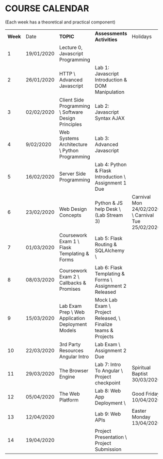 # COURSE CALENDAR

(Each week has a theoretical and practical component)

<table>
  <tr>
   <td><strong>Week </strong>
   </td>
   <td>Date 
   </td>
   <td><strong>TOPIC</strong>
   </td>
   <td><strong>Assessments Activities</strong>
   </td>
   <td>Holidays
   </td>
  </tr>
  <tr>
   <td>1
   </td>
   <td>19/01/2020
   </td>
   <td>Lecture 0, Javascript Programming
   </td>
   <td>
   </td>
   <td>
   </td>
  </tr>
  <tr>
   <td>2
   </td>
   <td>26/01/2020
   </td>
   <td>HTTP \
Advanced Javascript
   </td>
   <td>Lab 1: Javascript Introduction & DOM Manipulation
   </td>
   <td>
   </td>
  </tr>
  <tr>
   <td>3
   </td>
   <td>02/02/2020
   </td>
   <td>Client Side Programming \
Software Design Principles 
   </td>
   <td>Lab 2: Javascript Syntax AJAX
   </td>
   <td>
   </td>
  </tr>
  <tr>
   <td>4
   </td>
   <td>9/02/2020
   </td>
   <td>Web Systems Architecture  \
Python Programming
   </td>
   <td>Lab 3: Advanced Javascript
   </td>
   <td>
   </td>
  </tr>
  <tr>
   <td>5
   </td>
   <td>16/02/2020
   </td>
   <td>Server Side Programming
   </td>
   <td>Lab 4: Python & Flask Introduction \
Assignment 1 Due
   </td>
   <td>
   </td>
  </tr>
  <tr>
   <td>6
   </td>
   <td>23/02/2020
   </td>
   <td>Web Design Concepts
   </td>
   <td>Python & JS help Desk \
(Lab Stream 3) 
   </td>
   <td>Carnival Mon 24/02/2020 \
Carnival Tue 25/02/2020
   </td>
  </tr>
  <tr>
   <td>7
   </td>
   <td>01/03/2020
   </td>
   <td>Coursework Exam 1 \
Flask Templating & Forms
   </td>
   <td>Lab 5: Flask Routing & SQLAlchemy \

   </td>
   <td>
   </td>
  </tr>
  <tr>
   <td>8
   </td>
   <td>08/03/2020
   </td>
   <td>Coursework Exam 2 \
Callbacks & Promises
   </td>
   <td>Lab 6: Flask Templating & Forms \
Assignment 2 Released
   </td>
   <td>
   </td>
  </tr>
  <tr>
   <td>9
   </td>
   <td>15/03/2020
   </td>
   <td>Lab Exam Prep \
Web Application Deployment Models
   </td>
   <td>Mock Lab Exam \
Project Released,  \
Finalize teams & Projects
   </td>
   <td>
   </td>
  </tr>
  <tr>
   <td>10
   </td>
   <td>22/03/2020
   </td>
   <td>3rd Party Resources Angular Intro
   </td>
   <td>Lab Exam \
Assignment 2 Due
   </td>
   <td>
   </td>
  </tr>
  <tr>
   <td>11
   </td>
   <td>29/03/2020
   </td>
   <td>The Browser Engine
   </td>
   <td>Lab 7: Intro To Angular \
Project checkpoint
   </td>
   <td>Spiritual Baptist 30/03/2020
   </td>
  </tr>
  <tr>
   <td>12
   </td>
   <td>05/04/2020
   </td>
   <td>The Web Platform
   </td>
   <td>Lab 8: Web App Deployment \

   </td>
   <td>Good Friday 10/04/2020
   </td>
  </tr>
  <tr>
   <td>13
   </td>
   <td>12/04/2020
   </td>
   <td>
   </td>
   <td>Lab 9: Web APIs
   </td>
   <td>Easter Monday 13/04/2020
   </td>
  </tr>
  <tr>
   <td>14
   </td>
   <td>19/04/2020
   </td>
   <td>
   </td>
   <td>Project Presentation \
Project Submission
   </td>
   <td>
   </td>
  </tr>
</table>



<!-- Docs to Markdown version 1.0β22 -->


